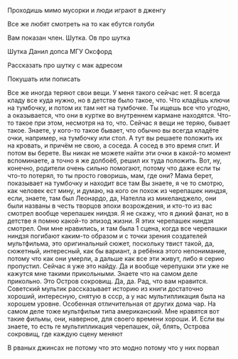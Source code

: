 Проходишь мимо мусорки и люди играют в дженгу

Все же любят смотреть на то как ебутся голуби

Вам показан член. Шутка. Ов про шутка

Шутка Данил допса МГУ Оксфорд

Рассказать про шутку с мак адресом

Покушать или пописать

Все же иногда теряют свои вещи. У меня такого сейчас нет. Я всегда кладу все куда нужно, но в детстве было такое, что. Что кладёшь ключи на тумбочку, и потом их там нет на тумбочке. Ты ищешь все что угодно, а оказывается, что они в куртке во внутреннем кармане находятся. Что-то такое при этом, несмотря на то, что. Сейчас я вещи не теряю, бывает такое. Знаете, у кого-то такое бывает, что обычно вы всегда кладёте очки, например, на тумбочку или стол. А тут вы решаете положить их на кровать, и причём не свою, а соседа. А сосед в это время спит. И потом вы берете. Вы никак не можете найти эти очки в какой-то момент вспоминаете, а точно я же долбоёб, решил их туда положить. Вот, ну, конечно, родители очень сильно помогают, потому что даже если ты что-то потерял, то ты просто говоришь, мам, где они? Мама берет, показывает на тумбочку и находит все там
Вы знаете, я че то смотрю, как человек ест мину, и думаю, на кого он похож из черепашек ниндзя, если, знаете, там был Леонардо, да, Нателла из микеланджело, они были названы в честь творцов эпохи возрождения, и кто-то из вас смотрел вообще черепашек ниндзя. Я не скажу, что я дикий фанат, но в детстве я помню какой-то эпизод жизни. Я этих черепашек ниндзя смотрел. Они мне нравились, и там была 1 сцена, когда все черепашки ниндзя погибают каким-то образом и с точки зрения создателей мультфильма, это оригинальный сюжет, поскольку твист такой, да, сюжетный, интересный, как бы вариант, а ребёнка этого непонимание, потому что как они умерли, а дальше как все эти живут, либо я серию пропустил. Сейчас я уже это найду. Да и вообще черепушки эти уже не кажутся мне такими прикольными. Знаете что на самом деле прикольно. Это Остров сокровищ. Да, да. Рад, что вам нравится. Советский мультик рассказывает историю из книги достаточно хороший, интересную, снятую в ссср, а у нас мультипликация была на хорошем уровне. Особенная отличительная от других дома чар. На самом деле тоже мультфильм типа американский. Мне нравятся вот такие фильмы, они, наверное, для своего времени хороши. И. Если вы знаете, то есть re мультипликация черепашек, ой, блять, Острова сокровищ, где каждую сцену меняют

В рваных джинсах не потому что это модно потому что у них порвал
